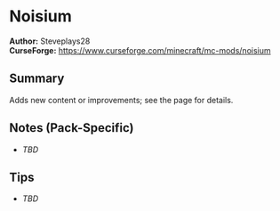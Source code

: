 # Noisium

**Author:** Steveplays28  
**CurseForge:** https://www.curseforge.com/minecraft/mc-mods/noisium

## Summary
Adds new content or improvements; see the page for details.

## Notes (Pack-Specific)
- _TBD_

## Tips
- _TBD_

